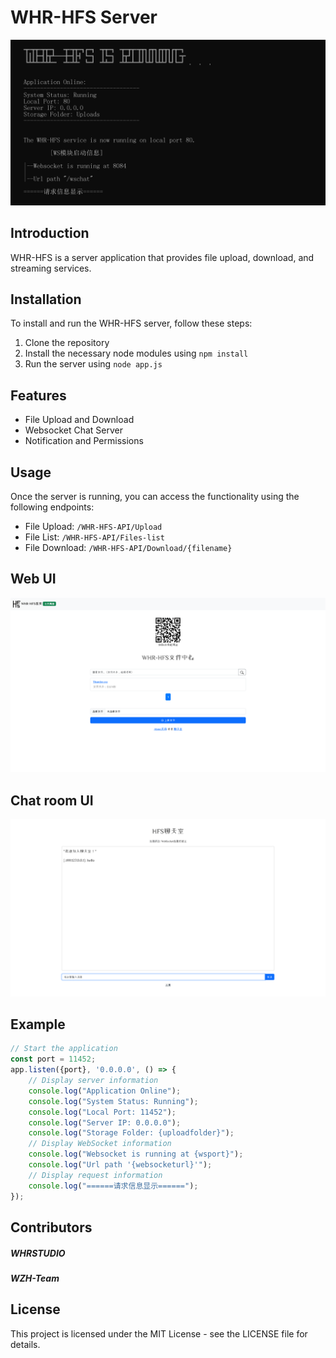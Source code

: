 # WHR-HFS Server
![WHR-HFS](image/cmd.png)
## Introduction
WHR-HFS is a server application that provides file upload, download, and streaming services.

## Installation
To install and run the WHR-HFS server, follow these steps:

1. Clone the repository
2. Install the necessary node modules using `npm install`
3. Run the server using `node app.js`

## Features
- File Upload and Download
- Websocket Chat Server
- Notification and Permissions

## Usage
Once the server is running, you can access the functionality using the following endpoints:

- File Upload: `/WHR-HFS-API/Upload`
- File List: `/WHR-HFS-API/Files-list`
- File Download: `/WHR-HFS-API/Download/{filename}`
## Web UI
![WHR-HFS](image/web.png)
## Chat room UI
![WHR-HFS](image/chat.png)
## Example
```javascript
// Start the application
const port = 11452;
app.listen({port}, '0.0.0.0', () => {
    // Display server information
    console.log("Application Online");
    console.log("System Status: Running");
    console.log("Local Port: 11452");
    console.log("Server IP: 0.0.0.0");
    console.log("Storage Folder: {uploadfolder}");
    // Display WebSocket information
    console.log("Websocket is running at {wsport}");
    console.log("Url path '{websocketurl}'");
    // Display request information
    console.log("======请求信息显示======");
});
```
## Contributors
##### WHRSTUDIO
##### WZH-Team
## License
This project is licensed under the MIT License - see the LICENSE file for details.
